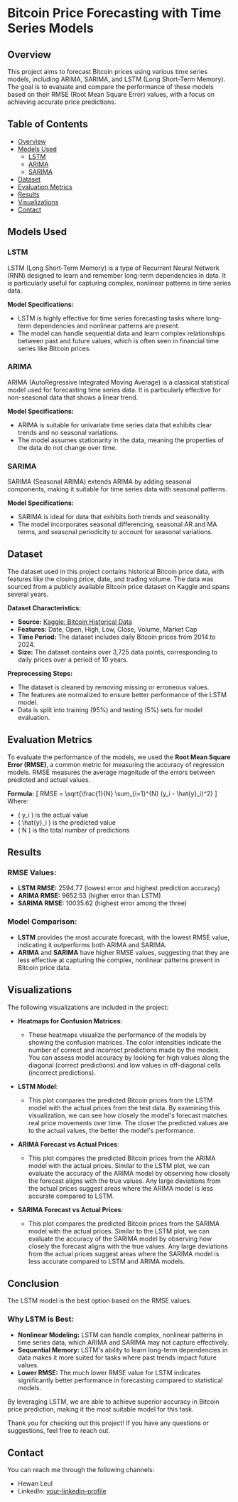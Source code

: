 # Bitcoin Price Forecasting with Time Series Models

## Overview

This project aims to forecast Bitcoin prices using various time series models, including ARIMA, SARIMA, and LSTM (Long Short-Term Memory). The goal is to evaluate and compare the performance of these models based on their RMSE (Root Mean Square Error) values, with a focus on achieving accurate price predictions.

## Table of Contents

- [Overview](#overview)
- [Models Used](#models-used)
   - [LSTM](#lstm)
   - [ARIMA](#arima)
   - [SARIMA](#sarima)
- [Dataset](#dataset)
- [Evaluation Metrics](#evaluation-metrics)
- [Results](#results)
- [Visualizations](#visualizations)
- [Contact](#contact)

## Models Used

### LSTM

LSTM (Long Short-Term Memory) is a type of Recurrent Neural Network (RNN) designed to learn and remember long-term dependencies in data. It is particularly useful for capturing complex, nonlinear patterns in time series data.

**Model Specifications:**
- LSTM is highly effective for time series forecasting tasks where long-term dependencies and nonlinear patterns are present.
- The model can handle sequential data and learn complex relationships between past and future values, which is often seen in financial time series like Bitcoin prices.

### ARIMA

ARIMA (AutoRegressive Integrated Moving Average) is a classical statistical model used for forecasting time series data. It is particularly effective for non-seasonal data that shows a linear trend.

**Model Specifications:**
- ARIMA is suitable for univariate time series data that exhibits clear trends and no seasonal variations.
- The model assumes stationarity in the data, meaning the properties of the data do not change over time.

### SARIMA

SARIMA (Seasonal ARIMA) extends ARIMA by adding seasonal components, making it suitable for time series data with seasonal patterns.

**Model Specifications:**
- SARIMA is ideal for data that exhibits both trends and seasonality.
- The model incorporates seasonal differencing, seasonal AR and MA terms, and seasonal periodicity to account for seasonal variations.
  
## Dataset

The dataset used in this project contains historical Bitcoin price data, with features like the closing price, date, and trading volume. The data was sourced from a publicly available Bitcoin price dataset on Kaggle and spans several years.

**Dataset Characteristics:**
- **Source:** [Kaggle: Bitcoin Historical Data](https://www.kaggle.com/datasets/mianbilal12/bitcoin-historical-data)
- **Features:** Date, Open, High, Low, Close, Volume, Market Cap
- **Time Period:** The dataset includes daily Bitcoin prices from 2014 to 2024.
- **Size:** The dataset contains over 3,725 data points, corresponding to daily prices over a period of 10 years.

**Preprocessing Steps:**
- The dataset is cleaned by removing missing or erroneous values.
- The features are normalized to ensure better performance of the LSTM model.
- Data is split into training (95%) and testing (5%) sets for model evaluation.

## Evaluation Metrics

To evaluate the performance of the models, we used the **Root Mean Square Error (RMSE)**, a common metric for measuring the accuracy of regression models. RMSE measures the average magnitude of the errors between predicted and actual values.

**Formula:**
\[
RMSE = \sqrt{\frac{1}{N} \sum_{i=1}^{N} (y_i - \hat{y}_i)^2}
\]
Where:
- \( y_i \) is the actual value
- \( \hat{y}_i \) is the predicted value
- \( N \) is the total number of predictions

## Results

### RMSE Values:
- **LSTM RMSE:** 2594.77 (lowest error and highest prediction accuracy)
- **ARIMA RMSE:** 9652.53 (higher error than LSTM)
- **SARIMA RMSE:** 10035.62 (highest error among the three)

### Model Comparison:
- **LSTM** provides the most accurate forecast, with the lowest RMSE value, indicating it outperforms both ARIMA and SARIMA.
- **ARIMA** and **SARIMA** have higher RMSE values, suggesting that they are less effective at capturing the complex, nonlinear patterns present in Bitcoin price data.

## Visualizations

The following visualizations are included in the project:

- **Heatmaps for Confusion Matrices**:
  - These heatmaps visualize the performance of the models by showing the confusion matrices. The color intensities indicate the number of correct and incorrect predictions made by the models. You can assess model accuracy by looking for high values along the diagonal (correct predictions) and low values in off-diagonal cells (incorrect predictions).

- **LSTM Model**:
  - This plot compares the predicted Bitcoin prices from the LSTM model with the actual prices from the test data. By examining this visualization, we can see how closely the model's forecast matches real price movements over time. The closer the predicted values are to the actual values, the better the model's performance.

- **ARIMA Forecast vs Actual Prices**:
  - This plot compares the predicted Bitcoin prices from the ARIMA model with the actual prices. Similar to the LSTM plot, we can evaluate the accuracy of the ARIMA model by observing how closely the forecast aligns with the true values. Any large deviations from the actual prices suggest areas where the ARIMA model is less accurate compared to LSTM.

- **SARIMA Forecast vs Actual Prices**:
  - This plot compares the predicted Bitcoin prices from the SARIMA model with the actual prices. Similar to the LSTM plot, we can evaluate the accuracy of the SARIMA model by observing how closely the forecast aligns with the true values. Any large deviations from the actual prices suggest areas where the SARIMA model is less accurate compared to LSTM and ARIMA models.


## Conclusion

The LSTM model is the best option based on the RMSE values.

### Why LSTM is Best:
- **Nonlinear Modeling:** LSTM can handle complex, nonlinear patterns in time series data, which ARIMA and SARIMA may not capture effectively.
- **Sequential Memory:** LSTM's ability to learn long-term dependencies in data makes it more suited for tasks where past trends impact future values.
- **Lower RMSE:** The much lower RMSE value for LSTM indicates significantly better performance in forecasting compared to statistical models.

By leveraging LSTM, we are able to achieve superior accuracy in Bitcoin price prediction, making it the most suitable model for this task.

Thank you for checking out this project! If you have any questions or suggestions, feel free to reach out.

## Contact

You can reach me through the following channels:

- Hewan Leul
- LinkedIn: [your-linkedin-profile](www.linkedin.com/in/hewanleul12)
